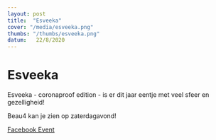 ```yaml
---
layout: post
title:  "Esveeka"
cover: "/media/esveeka.png"
thumbs: "/thumbs/esveeka.png"
datum:   22/8/2020
---
```


# Esveeka

Esveeka - coronaproof edition -  is er dit jaar eentje met veel sfeer en gezelligheid! 

Beau4 kan je zien op zaterdagavond!



[Facebook Event](https://www.facebook.com/events/280937495880367/)
